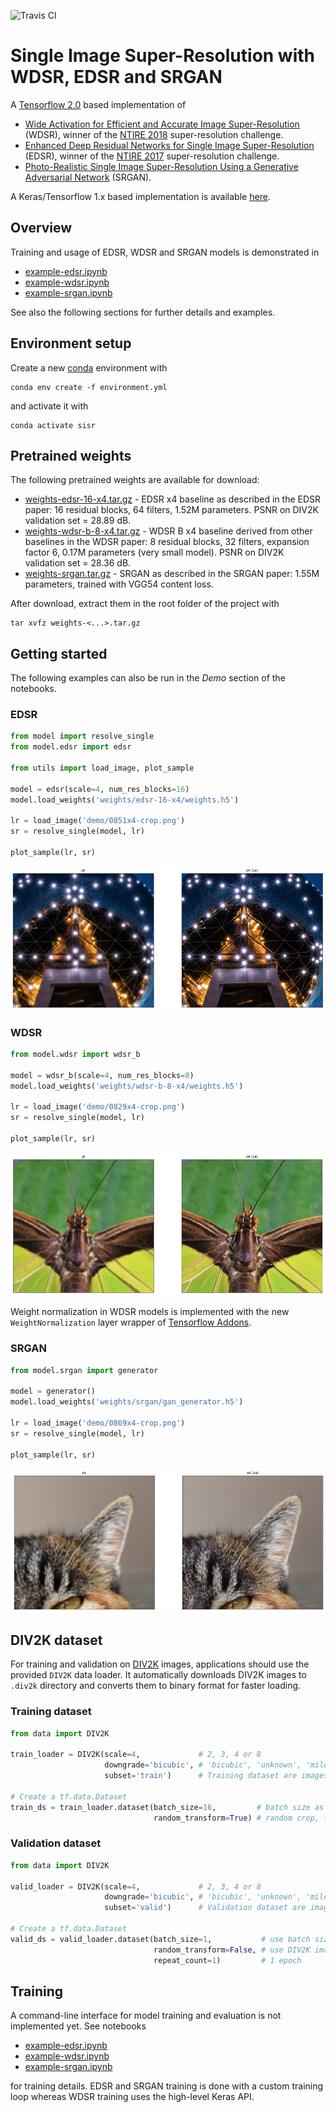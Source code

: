 ![Travis CI](https://travis-ci.com/krasserm/super-resolution.svg?branch=master)

# Single Image Super-Resolution with WDSR, EDSR and SRGAN

A [Tensorflow 2.0](https://www.tensorflow.org/beta) based implementation of

- [Wide Activation for Efficient and Accurate Image Super-Resolution](https://arxiv.org/abs/1808.08718) (WDSR), winner 
  of the [NTIRE 2018](http://www.vision.ee.ethz.ch/ntire18/) super-resolution challenge.
- [Enhanced Deep Residual Networks for Single Image Super-Resolution](https://arxiv.org/abs/1707.02921) (EDSR), winner 
  of the [NTIRE 2017](http://www.vision.ee.ethz.ch/ntire17/) super-resolution challenge.
- [Photo-Realistic Single Image Super-Resolution Using a Generative Adversarial Network](https://arxiv.org/abs/1609.04802) (SRGAN).

A Keras/Tensorflow 1.x based implementation is available [here](https://github.com/krasserm/super-resolution/tree/previous).

## Overview

Training and usage of EDSR, WDSR and SRGAN models is demonstrated in  

- [example-edsr.ipynb](example-edsr.ipynb)
- [example-wdsr.ipynb](example-wdsr.ipynb)
- [example-srgan.ipynb](example-srgan.ipynb) 

See also the following sections for further details and examples.

## Environment setup

Create a new [conda](https://conda.io) environment with

    conda env create -f environment.yml
    
and activate it with

    conda activate sisr

## Pretrained weights

The following pretrained weights are available for download:

- [weights-edsr-16-x4.tar.gz](https://drive.google.com/open?id=14RAJsR2h12iNl8-QMMGpoD9aextgbjIj) - EDSR x4 baseline as 
  described in the EDSR paper: 16 residual blocks, 64 filters, 1.52M parameters. PSNR on DIV2K validation set = 28.89 dB.
- [weights-wdsr-b-8-x4.tar.gz](https://drive.google.com/open?id=1GFD0z1o3UXYvRORT486jnwZ9khSkz6Vv) - WDSR B x4 baseline 
  derived from other baselines in the WDSR paper: 8 residual blocks, 32 filters, expansion factor 6, 0.17M parameters 
  (very small model). PSNR on DIV2K validation set = 28.36 dB.
- [weights-srgan.tar.gz](https://drive.google.com/open?id=1u9ituA3ScttN9Vi-UkALmpO0dWQLm8Rv) - SRGAN as described in the 
  SRGAN paper: 1.55M parameters, trained with VGG54 content loss.

After download, extract them in the root folder of the project with

    tar xvfz weights-<...>.tar.gz

## Getting started 

The following examples can also be run in the *Demo* section of the notebooks.

### EDSR

```python
from model import resolve_single
from model.edsr import edsr

from utils import load_image, plot_sample

model = edsr(scale=4, num_res_blocks=16)
model.load_weights('weights/edsr-16-x4/weights.h5')

lr = load_image('demo/0851x4-crop.png')
sr = resolve_single(model, lr)

plot_sample(lr, sr)
```

![result-edsr](docs/images/result-edsr.png)

### WDSR

```python
from model.wdsr import wdsr_b

model = wdsr_b(scale=4, num_res_blocks=8)
model.load_weights('weights/wdsr-b-8-x4/weights.h5')

lr = load_image('demo/0829x4-crop.png')
sr = resolve_single(model, lr)

plot_sample(lr, sr)
```

![result-wdsr](docs/images/result-wdsr.png)

Weight normalization in WDSR models is implemented with the new `WeightNormalization` layer wrapper of 
[Tensorflow Addons](https://github.com/tensorflow/addons).

### SRGAN

```python
from model.srgan import generator

model = generator()
model.load_weights('weights/srgan/gan_generator.h5')

lr = load_image('demo/0869x4-crop.png')
sr = resolve_single(model, lr)

plot_sample(lr, sr)
```

![result-srgan](docs/images/result-srgan.png)

## DIV2K dataset

For training and validation on [DIV2K](https://data.vision.ee.ethz.ch/cvl/DIV2K/) images, applications should use the 
provided `DIV2K` data loader. It automatically downloads DIV2K images to `.div2k` directory and converts them to binary 
format for faster loading.

### Training dataset

```python
from data import DIV2K

train_loader = DIV2K(scale=4,             # 2, 3, 4 or 8
                     downgrade='bicubic', # 'bicubic', 'unknown', 'mild' or 'difficult' 
                     subset='train')      # Training dataset are images 001 - 800
                     
# Create a tf.data.Dataset          
train_ds = train_loader.dataset(batch_size=16,         # batch size as described in the EDSR and WDSR papers
                                random_transform=True) # random crop, flip, rotate as described in the EDSR paper
```

### Validation dataset

```python
from data import DIV2K

valid_loader = DIV2K(scale=4,             # 2, 3, 4 or 8
                     downgrade='bicubic', # 'bicubic', 'unknown', 'mild' or 'difficult' 
                     subset='valid')      # Validation dataset are images 801 - 900
                     
# Create a tf.data.Dataset          
valid_ds = valid_loader.dataset(batch_size=1,           # use batch size of 1 as DIV2K images have different size
                                random_transform=False, # use DIV2K images in original size 
                                repeat_count=1)         # 1 epoch 
```

## Training 

A command-line interface for model training and evaluation is not implemented yet. See notebooks
 
- [example-edsr.ipynb](example-edsr.ipynb)
- [example-wdsr.ipynb](example-wdsr.ipynb)
- [example-srgan.ipynb](example-srgan.ipynb) 
 
for training details. EDSR and SRGAN training is done with a custom training loop whereas WDSR training uses the 
high-level Keras API.
